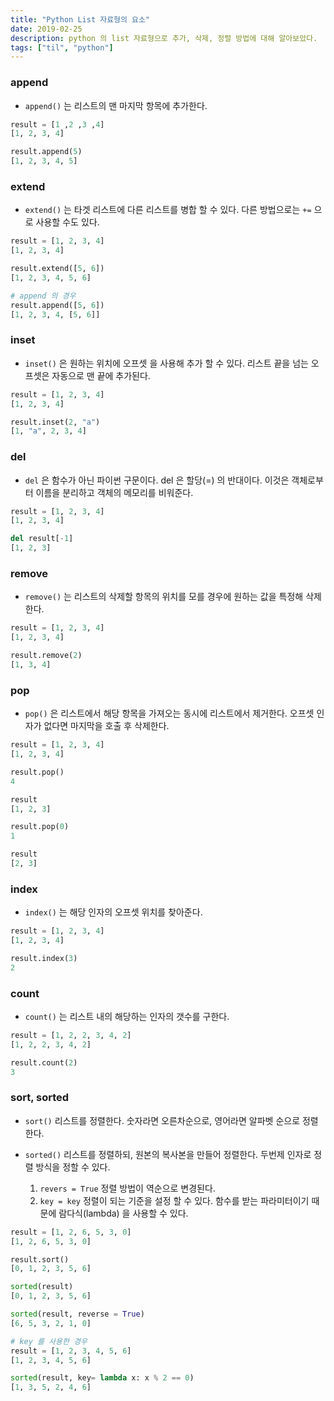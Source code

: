 ```yaml
---
title: "Python List 자료형의 요소"
date: 2019-02-25
description: python 의 list 자료형으로 추가, 삭제, 정렬 방법에 대해 알아보았다.
tags: ["til", "python"]
---
```


### append

- `append()` 는 리스트의 맨 마지막 항목에 추가한다.

```python
result = [1 ,2 ,3 ,4]
[1, 2, 3, 4]

result.append(5)
[1, 2, 3, 4, 5]
```

### extend

- `extend()` 는 타겟 리스트에 다른 리스트를 병합 할 수 있다. 다른 방법으로는 `+=` 으로 사용할 수도 있다.

```python
result = [1, 2, 3, 4]
[1, 2, 3, 4]

result.extend([5, 6])
[1, 2, 3, 4, 5, 6]

# append 의 경우
result.append([5, 6])
[1, 2, 3, 4, [5, 6]]
```

### inset

- `inset()` 은 원하는 위치에 오프셋 을 사용해 추가 할 수 있다. 리스트 끝을 넘는 오프셋은 자동으로 맨 끝에 추가된다.

```python
result = [1, 2, 3, 4]
[1, 2, 3, 4]

result.inset(2, "a")
[1, "a", 2, 3, 4]
```

### del

- `del` 은 함수가 아닌 파이썬 구문이다. del 은 할당(=) 의 반대이다. 이것은 객체로부터 이름을 분리하고 객체의 메모리를 비워준다.

```python
result = [1, 2, 3, 4]
[1, 2, 3, 4]

del result[-1]
[1, 2, 3]
```

### remove

- `remove()` 는 리스트의 삭제할 항목의 위치를 모를 경우에 원하는 값을 특정해 삭제한다.

```python
result = [1, 2, 3, 4]
[1, 2, 3, 4]

result.remove(2)
[1, 3, 4]
```

### pop

- `pop()` 은 리스트에서 해당 항목을 가져오는 동시에 리스트에서 제거한다. 오프셋 인자가 없다면 마지막을 호출 후 삭제한다.

```python
result = [1, 2, 3, 4]
[1, 2, 3, 4]

result.pop()
4

result
[1, 2, 3]

result.pop(0)
1

result
[2, 3]
```

### index

- `index()` 는 해당 인자의 오프셋 위치를 찾아준다.

```python
result = [1, 2, 3, 4]
[1, 2, 3, 4]

result.index(3)
2
```

### count

- `count()` 는 리스트 내의 해당하는 인자의 갯수를 구한다.

```python
result = [1, 2, 2, 3, 4, 2]
[1, 2, 2, 3, 4, 2]

result.count(2)
3
```

### sort, sorted

- `sort()` 리스트를 정렬한다. 숫자라면 오른차순으로, 영어라면 알파벳 순으로 정렬한다.

- `sorted()` 리스트를 정렬하되, 원본의 복사본을 만들어 정렬한다. 두번제 인자로 정렬 방식을 정할 수 있다.
  1. `revers = True` 정렬 방법이 역순으로 변경된다.
  2. `key = key` 정렬이 되는 기준을 설정 할 수 있다. 함수를 받는 파라미터이기 때문에 람다식(lambda) 을 사용할 수 있다.

```python
result = [1, 2, 6, 5, 3, 0]
[1, 2, 6, 5, 3, 0]

result.sort()
[0, 1, 2, 3, 5, 6]

sorted(result)
[0, 1, 2, 3, 5, 6]

sorted(result, reverse = True)
[6, 5, 3, 2, 1, 0]

# key 를 사용한 경우
result = [1, 2, 3, 4, 5, 6]
[1, 2, 3, 4, 5, 6]

sorted(result, key= lambda x: x % 2 == 0)
[1, 3, 5, 2, 4, 6]
```
